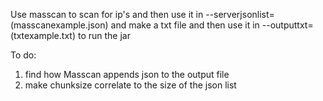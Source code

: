 Use masscan to scan for ip's and then use it in --serverjsonlist=(masscanexample.json) and make a txt file and then use it in --outputtxt=(txtexample.txt) to run the jar

To do:
1. find how Masscan appends json to the output file
2. make chunksize correlate to the size of the json list